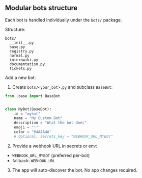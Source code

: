 ## Modular bots structure

Each bot is handled individually under the `bots/` package.

Structure:

```
bots/
  __init__.py
  base.py
  registry.py
  normal.py
  internwiki.py
  documentation.py
  tickets.py
```

Add a new bot:

1. Create `bots/<your_bot>.py` and subclass `BaseBot`:

```python
from .base import BaseBot


class MyBot(BaseBot):
    id = "mybot"
    name = "My Custom Bot"
    description = "What the bot does"
    emoji = "✨"
    color = "#4A4A4A"
    # Optional: secrets_key = "WEBHOOK_URL_MYBOT"
```

2. Provide a webhook URL in secrets or env:

- `WEBHOOK_URL_MYBOT` (preferred per-bot)
- fallback: `WEBHOOK_URL`

3. The app will auto-discover the bot. No app changes required.


